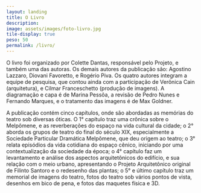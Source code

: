 ```yaml
---
layout: landing
title: O Livro
description: 
image: assets/images/foto-livro.jpg
tile-display: true
peso: 50
permalink: /livro/
---
```


O livro foi organizado por Colette Dantas, responsável pelo Projeto, e também uma das autoras. Os demais autores da publicação são: Agostino Lazzaro, Diovani Favoretto, e Rogério Piva. Os quatro autores integram a equipe de pesquisa, que contou ainda com a participação de Verônica Cain (arquitetura), e Cilmar Franceschetto (produção de imagens). A diagramação e capa é de Marina Pessôa, a revisão de Pedro Nunes e Fernando Marques, e o tratamento das imagens é de Max Goldner.

A publicação contém cinco capítulos, onde são abordadas as memórias do teatro sob diversas óticas. O 1° capítulo traz uma crônica sobre o Melpômene, e as reverberações do espaço na vida cultural da cidade; o 2° aborda os grupos de teatro do final do século XIX, especialmente a Sociedade Particular Dramática Melpômene, que deu origem ao teatro; o 3° relata episódios da vida cotidiana do espaço cênico, iniciando por uma contextualização da sociedade da época; o 4° capítulo faz um levantamento e análise dos aspectos arquitetônicos do edifício, e sua relação com o meio urbano, apresentando o Projeto Arquitetônico original de Filinto Santoro e o redesenho das plantas; o 5° e último capítulo traz um memorial de imagens do teatro, fotos do teatro sob vários pontos de vista, desenhos em bico de pena, e fotos das maquetes física e 3D.